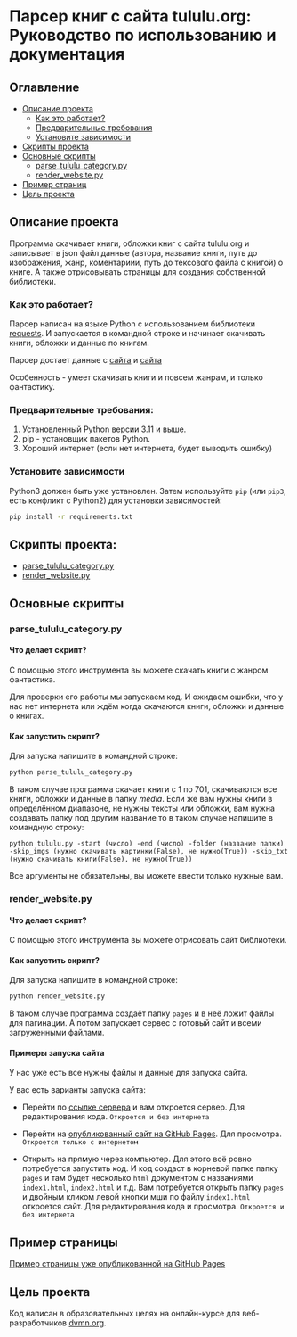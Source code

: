 # Парсер книг с сайта tululu.org: Руководство по использованию и документация

## Оглавление

* [Описание проекта](#описание-проекта)
    * [Как это работает?](#как-это-работает)
    * [Предварительные требования](#предварительные-требования)
    * [Установите зависимости](#установите-зависимости)
* [Скрипты проекта](#cкрипты-проекта)
* [Основные скрипты](#основные-скрипты)
    * [parse_tululu_category.py](#parse_tululu_categorypy)
    * [render_website.py](#render_websitepy)
* [Пример страниц](#пример-страниц)
* [Цель проекта](#цель-проекта)

## Описание проекта

Программа скачивает книги, обложки книг с сайта tululu.org и записывает в json файл данные (автора, название книги, путь до изображения, жанр, коментариии, путь до тексового файла с книгой) о книге. А также отрисовывать страницы для создания собственной библиотеки.

### Как это работает?

Парсер написан на языке Python с использованием библиотеки [requests](https://pypi.org/project/requests/). И запускается в командной строке и начинает скачивать книги, обложки и данные по книгам.

Парсер достает данные с [сайта](https://tululu.org/l55/) и [сайта](https://tululu.org/)

Особенность - умеет скачивать книги и повсем жанрам, и только фантастику.

### Предварительные требования:

1. Установленный Python версии 3.11 и выше.
2. pip - установщик пакетов Python.
3. Хороший интернет (если нет интернета, будет выводить ошибку)

### Установите зависимости

Python3 должен быть уже установлен. Затем используйте `pip` (или `pip3`, есть конфликт с Python2) для установки зависимостей:

```bash
pip install -r requirements.txt
```

## Скрипты проекта:

* [parse_tululu_category.py](#parse_tululu_categorypy)
* [render_website.py](#render_websitepy)

## Основные скрипты

### parse_tululu_category.py

#### Что делает скрипт?

С помощью этого инструмента вы можете скачать книги с жанром фантастика.

Для проверки его работы мы запускаем код. И ожидаем ошибки, что у нас нет интернета или ждём когда скачаются книги, обложки и данные о книгах.

#### Как запустить скрипт?

Для запуска напишите в командной строке:

```bash
python parse_tululu_category.py
```

В таком случае программа скачает книги с 1 по 701, скачиваются все книги, обложки и данные в папку *media*.
Если же вам нужны книги в определённом диапазоне, не нужны тексты или обложки, вам нужна создавать папку под другим название то в таком случае напишите в командную строку:

```
python tululu.py -start (число) -end (число) -folder (название папки) -skip_imgs (нужно скачивать картинки(False), не нужно(True)) -skip_txt (нужно скачивать книги(False), не нужно(True))
```

Все аргументы не обязательны, вы можете ввести только нужные вам.

### render_website.py

#### Что делает скрипт?

С помощью этого инструмента вы можете отрисовать сайт библиотеки.

#### Как запустить скрипт?

Для запуска напишите в командной строке:

```bash
python render_website.py
```

В таком случае программа создаёт папку `pages` и в неё ложит файлы для пагинации. А потом запускает сервес с готовый сайт и всеми загруженными файлами.

#### Примеры запуска сайта

У нас уже есть все нужны файлы и данные для запуска сайта.

У вас есть варианты запуска сайта:

- Перейти по [ссылке сервера](http://127.0.0.1:5500) и вам откроется сервер. Для редактирования кода. `Откроется и без интернета`

- Перейти на [опубликованный сайт на GitHub Pages](https://nadyad2011.github.io/parser_online_librery/pages/index1.html). Для просмотра. `Откроется только с интернетом`

- Открыть на прямую через компьютер. Для этого всё ровно потребуется запустить код. И код создаст в корневой папке папку `pages` и там будет несколько `html` документом с названиями `index1.html`, `index2.html` и т.д. Вам потребуется открыть папку `pages` и двойным кликом левой кнопки мши по файлу `index1.html` откроется сайт. Для редактирования кода и просмотра. `Откроется и без интернета`

## Пример страницы

[Пример страницы уже опубликованной на GitHub Pages](https://nadyad2011.github.io/parser_online_librery/pages/index1.html)

## Цель проекта

Код написан в образовательных целях на онлайн-курсе для веб-разработчиков [dvmn.org](https://dvmn.org/).